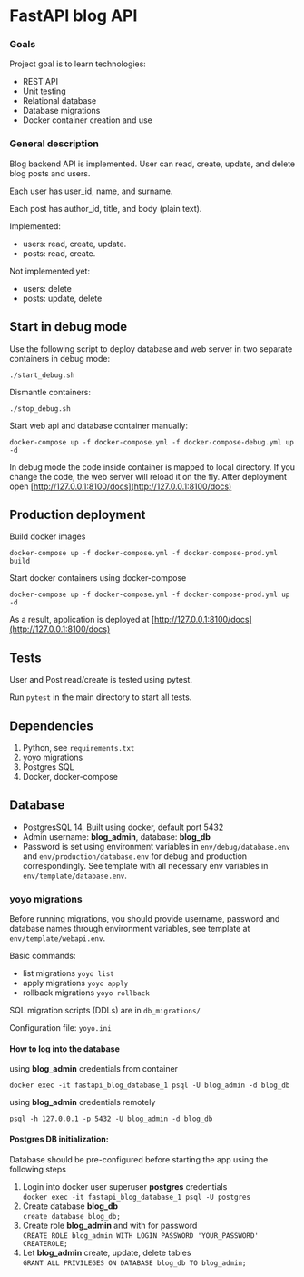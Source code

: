 # FastAPI blog API
### Goals
Project goal is to learn technologies:
* REST API
* Unit testing
* Relational database
* Database migrations
* Docker container creation and use

### General description
Blog backend API is implemented.
User can read, create, update, and delete blog posts and users.

Each user has user_id, name, and surname.

Each post has author_id, title, and body (plain text).

Implemented:
* users: read, create, update.
* posts: read, create.

Not implemented yet:
* users: delete
* posts: update, delete

## Start in debug mode
Use the following script to deploy database and web server in two separate containers in debug mode: 

```./start_debug.sh```

Dismantle containers:

```./stop_debug.sh```

Start web api and database container manually:

```docker-compose up -f docker-compose.yml -f docker-compose-debug.yml up -d```

In debug mode the code inside container is mapped to local directory.
If you change the code, the web server will reload it on the fly.
After deployment open [http://127.0.0.1:8100/docs](http://127.0.0.1:8100/docs)

## Production deployment
Build docker images

```docker-compose up -f docker-compose.yml -f docker-compose-prod.yml build```

Start docker containers using docker-compose

```docker-compose up -f docker-compose.yml -f docker-compose-prod.yml up -d```

As a result, application is deployed at [http://127.0.0.1:8100/docs](http://127.0.0.1:8100/docs)

## Tests
User and Post read/create is tested using pytest.

Run ```pytest``` in the main directory to start all tests.

## Dependencies
1. Python, see ```requirements.txt```
2. yoyo migrations
3. Postgres SQL
4. Docker, docker-compose

## Database

* PostgresSQL 14, Built using docker, default port 5432
* Admin username: **blog_admin**, database: **blog_db** 
* Password is set using environment variables in ```env/debug/database.env``` and ```env/production/database.env``` for debug and production correspondingly.
See template with all necessary env variables in ```env/template/database.env```. 

### yoyo migrations
Before running migrations, you should provide username, password and database names through environment variables, see template at ```env/template/webapi.env```.

Basic commands:
* list migrations ```yoyo list```
* apply migrations ```yoyo apply```
* rollback migrations ```yoyo rollback```

SQL migration scripts (DDLs) are in ```db_migrations/```

Configuration file: ``yoyo.ini``

#### How to log into the database
using **blog_admin** credentials from container

```docker exec -it fastapi_blog_database_1 psql -U blog_admin -d blog_db```

using **blog_admin** credentials remotely

``psql -h 127.0.0.1 -p 5432 -U blog_admin -d blog_db``

#### Postgres DB initialization:
Database should be pre-configured before starting the app using the following steps

1. Login into docker user superuser **postgres** credentials  
```docker exec -it fastapi_blog_database_1 psql -U postgres```
2. Create database **blog_db**  
```create database blog_db;```<br/>
3. Create role **blog_admin** and with for password  
```CREATE ROLE blog_admin WITH LOGIN PASSWORD 'YOUR_PASSWORD' CREATEROLE;```
4. Let **blog_admin** create, update, delete tables   
```GRANT ALL PRIVILEGES ON DATABASE blog_db TO blog_admin;```
